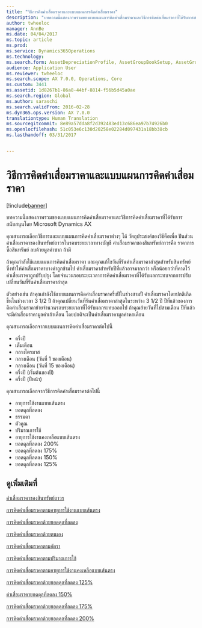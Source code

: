 ```yaml
---
title: "วิธีการคิดค่าเสื่อมราคาและแบบแผนการคิดค่าเสื่อมราคา"
description: "บทความนี้แสดงภาพรวมของแบบแผนการคิดค่าเสื่อมราคาและวิธีการคิดค่าเสื่อมราคาที่ได้รับการสนับสนุนโดย Microsoft Dynamics AX"
author: twheeloc
manager: AnnBe
ms.date: 04/04/2017
ms.topic: article
ms.prod: 
ms.service: Dynamics365Operations
ms.technology: 
ms.search.form: AssetDepreciationProfile, AssetGroupBookSetup, AssetGroupDepBookSetup
audience: Application User
ms.reviewer: twheeloc
ms.search.scope: AX 7.0.0, Operations, Core
ms.custom: 3441
ms.assetid: 1d8267b1-86a8-44bf-8814-f56b5d45a0ae
ms.search.region: Global
ms.author: saraschi
ms.search.validFrom: 2016-02-28
ms.dyn365.ops.version: AX 7.0.0
translationtype: Human Translation
ms.sourcegitcommit: 8e89a57dda8f2d392483ed13c686ea97b74926b0
ms.openlocfilehash: 51c053e6c130d20258e02284d097431a18bb38cb
ms.lasthandoff: 03/31/2017


---
```


# <a name="depreciation-methods-and-conventions"></a>วิธีการคิดค่าเสื่อมราคาและแบบแผนการคิดค่าเสื่อมราคา

[!include[banner](../includes/banner.md)]


บทความนี้แสดงภาพรวมของแบบแผนการคิดค่าเสื่อมราคาและวิธีการคิดค่าเสื่อมราคาที่ได้รับการสนับสนุนโดย Microsoft Dynamics AX

คุณสามารถเลือกวิธีการและแบบแผนการคิดค่าเสื่อมราคาต่างๆ ได้  วัตถุประสงค์ของวิธีคือเพื่อ ปันส่วนค่าเสื่อมราคาของสินทรัพย์ถาวรในรอบระยะเวลาทางบัญชี ค่าเสื่อมราคาของสินทรัพย์ถาวรคือ ราคาการซื้อสินทรัพย์ ลบด้วยมูลค่าซาก ถ้ามี 

ถ้าคุณกำลังใช้แบบแผนการคิดค่าเสื่อมราคา และคุณแก้ไขวันที่รันค่าเสื่อมราคาล่าสุดสำหรับสินทรัพย์ ซึ่งทำให้ค่าเสื่อมราคาบางค่าถูกข้ามไป ค่าเสื่อมราคาสำหรับปีที่แล้วอาจมากกว่า หรือน้อยกว่าที่คาดไว้ ค่าเสื่อมราคาถูกปรับปรุง โดยจำนวนรอบระยะเวลาการคิดค่าเสื่อมราคาที่ได้รับผลกระทบจากการปรับเปลี่ยนวันที่รันค่าเสื่อมราคาล่าสุด

ตัวอย่างเช่น ถ้าคุณกำลังใช้แบบแผนการคิดค่าเสื่อมราคาครึ่งปีในช่วงสามปี ค่าเสื่อมราคาโดยปกติเกิดขึ้นในช่วงเวลา 3 1/2 ปี ถ้าคุณเปลี่ยนวันที่รันค่าเสื่อมราคาล่าสุดในระหว่าง 3 1/2 ปี ปีที่แล้วของการคิดค่าเสื่อมราคาย้ายจำนวนรอบระยะเวลาที่ได้รับผลกระทบออกไป ถ้าคุณย้ายวันที่ไปสามเดือน ปีที่แล้วจะมีค่าเสื่อมราคามูลค่าเก้าเดือน โดยปกติจะเป็นค่าเสื่อมราคามูลค่าหกเดือน

คุณสามารถเลือกจากแบบแผนการคิดค่าเสื่อมราคาต่อไปนี้


-   ครึ่งปี
-   เต็มเดือน
-   กลางไตรมาส
-   กลางเดือน (วันที่ 1 ของเดือน)
-   กลางเดือน (วันที่ 15 ของเดือน)
-   ครึ่งปี (เริ่มต้นของปี)
-   ครึ่งปี (ปีหน้า)

คุณสามารถเลือกจากวิธีการคิดค่าเสื่อมราคาต่อไปนี้
-   อายุการใช้งานแบบเส้นตรง
-   ยอดดุลที่ลดลง
-   ธรรมดา
-   ตัวคูณ
-   ปริมาณการใช้
-   อายุการใช้งานคงเหลือแบบเส้นตรง
-   ยอดดุลที่ลดลง 200%
-   ยอดดุลที่ลดลง 175%
-   ยอดดุลที่ลดลง 150%
-   ยอดดุลที่ลดลง 125%

 



<a name="see-also"></a>ดูเพิ่มเติมที่
--------

[ค่าเสื่อมราคาของสินทรัพย์ถาวร](fixed-asset-depreciation.md)

[การคิดค่าเสื่อมราคาตามอายุการใช้งานแบบเส้นตรง](Straight-line-service-life-depreciation.md)

[การคิดค่าเสื่อมราคาด้วยยอดดุลที่ลดลง](reduce-balance-depreciation.md)

[การคิดค่าเสื่อมราคาด้วยตนเอง](manual-depreciation.md)

[การคิดค่าเสื่อมราคาตามอัตรา](factor-depreciation.md)

[การคิดค่าเสื่อมราคาตามปริมาณการใช้](consumption-depreciation.md)

[การคิดค่าเสื่อมราคาตามอายุการใช้งานคงเหลือแบบเส้นตรง](straight-line-life-remaining-depreciation.md)

[การคิดค่าเสื่อมราคาด้วยยอดดุลที่ลดลง 125%](125-percent-reducing-balance-depreciation.md)

[ค่าเสื่อมราคายอดดุลที่ลดลง 150%](150-percent-reducing-balance-depreciation.md)

[การคิดค่าเสื่อมราคาด้วยยอดดุลที่ลดลง 175%](175-percent-reducing-balance-depreciation.md)

[การคิดค่าเสื่อมราคาด้วยยอดดุลที่ลดลง 200%](200-percent-reducing-balance-depreciation.md)



